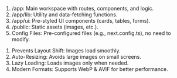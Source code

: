 <!-- Intoduction Folder Structure -->
1. /app: Main workspace with routes, components, and logic.
2. /app/lib: Utility and data-fetching functions.
3. /app/ui: Pre-styled UI components (cards, tables, forms).
4. /public: Static assets (images, etc.).
5. Config Files: Pre-configured files (e.g., next.config.ts), no need to modify.

<!-- <Image> Component: Enhanced <img> with optimization. -->
1. Prevents Layout Shift: Images load smoothly.
2. Auto-Resizing: Avoids large images on small screens.
3. Lazy Loading: Loads images only when needed.
4. Modern Formats: Supports WebP & AVIF for better performance.

<!-- page.tsx is a special Next.js file that exports a React component, and it's required for the route to be accessible. In your application, you already have a page file: /app/page.tsx - this is the home page associated with the route /. -->

<!-- <Link />: Enables client-side navigation in Next.js. -->

<!-- Next.js provides a hook called usePathname() that you can use to check the path and implement this pattern. -->